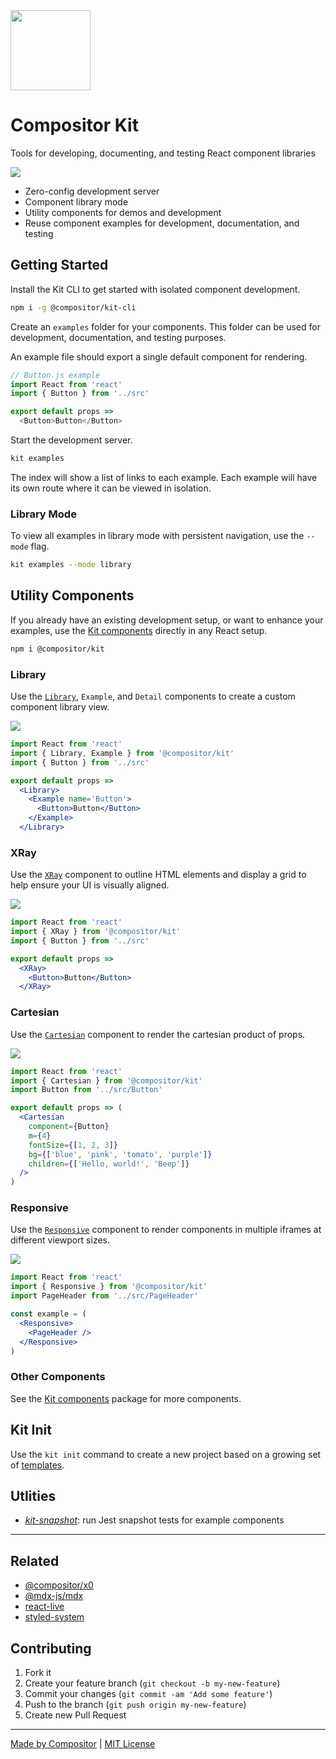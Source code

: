 
<img width='128' height='128' src='https://compositor.io/logo/dist/kit.png' />

# Compositor Kit

Tools for developing, documenting, and testing React component libraries

<img src='docs/demo.gif' />

- Zero-config development server
- Component library mode
- Utility components for demos and development
- Reuse component examples for development, documentation, and testing

## Getting Started

Install the Kit CLI to get started with isolated component development.

```sh
npm i -g @compositor/kit-cli
```

Create an `examples` folder for your components.
This folder can be used for development, documentation, and testing purposes.

An example file should export a single default component for rendering.

```js
// Button.js example
import React from 'react'
import { Button } from '../src'

export default props =>
  <Button>Button</Button>
```

Start the development server.

```sh
kit examples
```

The index will show a list of links to each example.
Each example will have its own route where it can be viewed in isolation.

### Library Mode

To view all examples in library mode with persistent navigation, use the `--mode` flag.

```sh
kit examples --mode library
```

## Utility Components

If you already have an existing development setup, or want to enhance your examples, use the [Kit components][core] directly in any React setup.

```sh
npm i @compositor/kit
```

### Library

Use the [`Library`][library], `Example`, and `Detail` components to create a custom component library view.

<img src='core/docs/images/library.png' />

```jsx
import React from 'react'
import { Library, Example } from '@compositor/kit'
import { Button } from '../src'

export default props =>
  <Library>
    <Example name='Button'>
      <Button>Button</Button>
    </Example>
  </Library>
```

### XRay

Use the [`XRay`][xray] component to outline HTML elements and display a grid to help ensure your UI is visually aligned.

<img src='core/docs/images/x-ray.png' />

```jsx
import React from 'react'
import { XRay } from '@compositor/kit'
import { Button } from '../src'

export default props =>
  <XRay>
    <Button>Button</Button>
  </XRay>
```

### Cartesian

Use the [`Cartesian`][cartesian] component to render the cartesian product of props.

<img src='core/docs/images/cartesian.png' />

```jsx
import React from 'react'
import { Cartesian } from '@compositor/kit'
import Button from '../src/Button'

export default props => (
  <Cartesian
    component={Button}
    m={4}
    fontSize={[1, 2, 3]}
    bg={['blue', 'pink', 'tomato', 'purple']}
    children={['Hello, world!', 'Beep']}
  />
)
```

### Responsive

Use the [`Responsive`][responsive] component to render components in multiple iframes at different viewport sizes.

<img src='core/docs/images/responsive.png' />

```jsx
import React from 'react'
import { Responsive } from '@compositor/kit'
import PageHeader from '../src/PageHeader'

const example = (
  <Responsive>
    <PageHeader />
  </Responsive>
)
```

### Other Components

See the [Kit components][core] package for more components.

## Kit Init

Use the `kit init` command to create a new project based on a growing set of [templates](templates).

## Utlities

- [*kit-snapshot*](snapshot): run Jest snapshot tests for example components

---

## Related

- [@compositor/x0][x0]
- [@mdx-js/mdx][mdx]
- [react-live][react-live]
- [styled-system][styled-system]

## Contributing

1. Fork it
2. Create your feature branch (`git checkout -b my-new-feature`)
3. Commit your changes (`git commit -am 'Add some feature'`)
4. Push to the branch (`git push origin my-new-feature`)
5. Create new Pull Request

---

[Made by Compositor](https://compositor.io/)
|
[MIT License](license)

[x0]: https://github.com/c8r/x0
[mdx]: https://github.com/mdx-js/mdx
[react-live]: https://github.com/FormidableLabs/react-live
[styled-system]: https://github.com/jxnblk/styled-system

[core]: core
[xray]: core/docs/XRay.md
[cartesian]: core/docs/Cartesian.md
[library]: core/docs/Library.md
[responsive]: core/docs/Responsive.md
